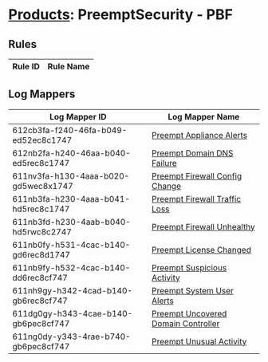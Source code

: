 # [Products](README.md): PreemptSecurity - PBF

## Rules

|Rule ID|Rule Name|
|----|----|


## Log Mappers

|Log Mapper ID|Log Mapper Name|
|----|----|
|612cb3fa-f240-46fa-b049-ed52ec8c1747|[Preempt Appliance Alerts](../mappings/612cb3fa-f240-46fa-b049-ed52ec8c1747.md)|
|612nb2fa-h240-46aa-b040-ed5rec8c1747|[Preempt Domain DNS Failure](../mappings/612nb2fa-h240-46aa-b040-ed5rec8c1747.md)|
|611nv3fa-h130-4aaa-b020-gd5wec8x1747|[Preempt Firewall Config Change](../mappings/611nv3fa-h130-4aaa-b020-gd5wec8x1747.md)|
|611nb3fa-h230-4aaa-b041-hd5rec8c1747|[Preempt Firewall Traffic Loss](../mappings/611nb3fa-h230-4aaa-b041-hd5rec8c1747.md)|
|611nb3fd-h230-4aab-b040-hd5rwc8c2747|[Preempt Firewall Unhealthy](../mappings/611nb3fd-h230-4aab-b040-hd5rwc8c2747.md)|
|611nb0fy-h531-4cac-b140-gd6rec8d1747|[Preempt License Changed](../mappings/611nb0fy-h531-4cac-b140-gd6rec8d1747.md)|
|611nb9fy-h532-4cac-b140-dd6rec8cf747|[Preempt Suspicious Activity](../mappings/611nb9fy-h532-4cac-b140-dd6rec8cf747.md)|
|611nh9gy-h342-4cad-b140-gb6rec8cf747|[Preempt System User Alerts](../mappings/611nh9gy-h342-4cad-b140-gb6rec8cf747.md)|
|611dg0gy-h343-4cae-b140-gb6pec8cf747|[Preempt Uncovered Domain Controller](../mappings/611dg0gy-h343-4cae-b140-gb6pec8cf747.md)|
|611ng0dy-y343-4rae-b740-gb6pec8cf747|[Preempt Unusual Activity](../mappings/611ng0dy-y343-4rae-b740-gb6pec8cf747.md)|


